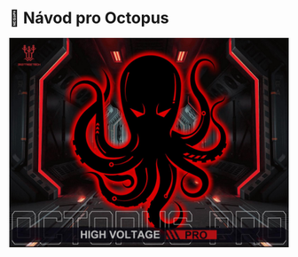 # 🐙 Návod pro Octopus

<img src="../.gitbook/assets/8qtmiuz3ukn71.jpg" alt="" data-size="original">

